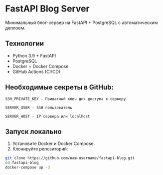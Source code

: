 # FastAPI Blog Server

Минимальный блог-сервер на FastAPI + PostgreSQL с автоматическим деплоем.

## Технологии
- Python 3.9 + FastAPI
- PostgreSQL
- Docker + Docker Compose
- GitHub Actions (CI/CD)

## Необходимые секреты в GitHub:

    SSH_PRIVATE_KEY - Приватный ключ для доступа к серверу

    SERVER_USER - SSH пользователь

    SERVER_HOST - IP сервера или localhost
## Запуск локально 
1. Установите Docker и Docker Compose.
2. Клонируйте репозиторий:
```bash
git clone https://github.com/ваш-username/fastapi-blog.git
cd fastapi-blog
docker-compose up -d
